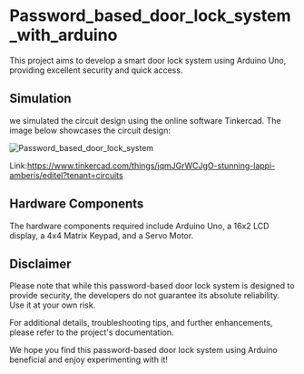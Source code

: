 # Password_based_door_lock_system_with_arduino
This project aims to develop a smart door lock system using Arduino Uno, providing excellent security and quick access.

## Simulation

we simulated the circuit design using the online software Tinkercad. The image below showcases the circuit design:

![Password_based_door_lock_system](https://github.com/user-attachments/assets/6213a78c-b740-47f4-91cd-95c13088cd87)

Link:https://www.tinkercad.com/things/jqmJGrWCJgO-stunning-lappi-amberis/editel?tenant=circuits

## Hardware Components

The hardware components required include Arduino Uno, a 16x2 LCD display, a 4x4 Matrix Keypad, and a Servo Motor.


## Disclaimer

Please note that while this password-based door lock system is designed to provide security, the developers do not guarantee its absolute reliability. Use it at your own risk.

For additional details, troubleshooting tips, and further enhancements, please refer to the project's documentation.

We hope you find this password-based door lock system using Arduino beneficial and enjoy experimenting with it!


